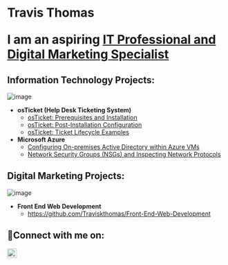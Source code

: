 <h1>Travis Thomas 

  I am an aspiring <a href="https://linkedin.com/in/traviskthomas33">IT Professional and Digital Marketing Specialist</a></h1>

<h2>Information Technology Projects:</h2> 

![image](https://github.com/Traviskthomas/Traviskthomas/assets/166442537/69b86c70-ec2b-47e4-a8d8-c63c2e3a7923)



- <b>osTicket (Help Desk Ticketing System)</b>
  - [osTicket: Prerequisites and Installation](https://github.com/traviskthomas/osticket-prereqs)
  - [osTicket: Post-Installation Configuration](https://github.com/traviskthomas/post-install-config)
  - [osTicket: Ticket Lifecycle Examples](https://github.com/traviskthomas/ticket-lifecycle)
- <b>Microsoft Azure</b>
  - [Configuring On-premises Active Directory within Azure VMs](https://github.com/traviskthomas/configure-ad)
  - [Network Security Groups (NSGs) and Inspecting Network Protocols](https://github.com/traviskthomas/azure-network-protocols)


<h2>Digital Marketing Projects:</h2>

![image](https://github.com/Traviskthomas/Traviskthomas/assets/166442537/b297b56a-b172-4285-b4da-3abad64cce6c)

- <b>Front End Web Development</b>
  - https://github.com/Traviskthomas/Front-End-Web-Development

<h2>🤳Connect with me on:</h2>

[<img align="left" alt="Josh | LinkedIn" width="22px" src="https://cdn.jsdelivr.net/npm/simple-icons@v3/icons/linkedin.svg" />][linkedin]

[linkedin]: https://linkedin.com/in/traviskthomas33
